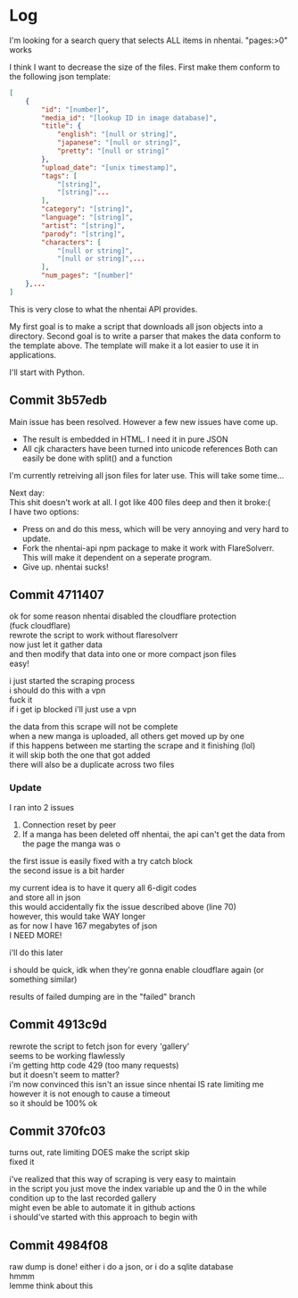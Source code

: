 # Log
I'm looking for a search query that selects ALL items in nhentai. "pages:>0" works

I think I want to decrease the size of the files. First make them conform to the following json template:

```json
[
    {
        "id": "[number]",
        "media_id": "[lookup ID in image database]",
        "title": {
            "english": "[null or string]",
            "japanese": "[null or string]",
            "pretty": "[null or string]"
        },
        "upload_date": "[unix timestamp]",
        "tags": [
            "[string]",
            "[string]"...
        ],
        "category": "[string]",
        "language": "[string]",
        "artist": "[string]",
        "parody": "[string]",
        "characters": [
            "[null or string]",
            "[null or string]",...
        ],
        "num_pages": "[number]"
    },...
]
```

This is very close to what the nhentai API provides.

My first goal is to make a script that downloads all json objects into a directory. Second goal is to write a parser that makes the data conform to the template above. The template will make it a lot easier to use it in applications.

I'll start with Python.

## Commit 3b57edb

Main issue has been resolved. However a few new issues have come up.  
- The result is embedded in HTML. I need it in pure JSON
- All cjk characters have been turned into unicode references
Both can easily be done with split() and a function  

I'm currently retreiving all json files for later use. This will take some time...  

Next day:  
This shit doesn't work at all. I got like 400 files deep and then it broke:(  
I have two options:
- Press on and do this mess, which will be very annoying and very hard to update.
- Fork the nhentai-api npm package to make it work with FlareSolverr. This will make it dependent on a seperate program.
- Give up. nhentai sucks!

## Commit 4711407

ok for some reason nhentai disabled the cloudflare protection  
(fuck cloudflare)  
rewrote the script to work without flaresolverr  
now just let it gather data  
and then modify that data into one or more compact json files  
easy!  

i just started the scraping process  
i should do this with a vpn  
fuck it  
if i get ip blocked i'll just use a vpn  

the data from this scrape will not be complete  
when a new manga is uploaded, all others get moved up by one  
if this happens between me starting the scrape and it finishing (lol)  
it will skip both the one that got added  
there will also be a duplicate across two files  

### Update
I ran into 2 issues
1. Connection reset by peer
2. If a manga has been deleted off nhentai, the api can't get the data from the page the manga was o

the first issue is easily fixed with a try catch block  
the second issue is a bit harder  

my current idea is to have it query all 6-digit codes  
and store all in json  
this would accidentally fix the issue described above (line 70)  
however, this would take WAY longer  
as for now I have 167 megabytes of json  
I NEED MORE!  

i'll do this later  

i should be quick, idk when they're gonna enable cloudflare again (or something similar)  

results of failed dumping are in the "failed" branch  

## Commit 4913c9d

rewrote the script to fetch json for every 'gallery'  
seems to be working flawlessly  
i'm getting http code 429 (too many requests)  
but it doesn't seem to matter?  
i'm now convinced this isn't an issue since nhentai IS rate limiting me  
however it is not enough to cause a timeout  
so it should be 100% ok  

## Commit 370fc03

turns out, rate limiting DOES make the script skip  
fixed it  

i've realized that this way of scraping is very easy to maintain  
in the script you just move the index variable up and the 0 in the while condition up to the last recorded gallery  
might even be able to automate it in github actions  
i should've started with this approach to begin with  

## Commit 4984f08

raw dump is done!
either i do a json, or i do a sqlite database  
hmmm  
lemme think about this  

